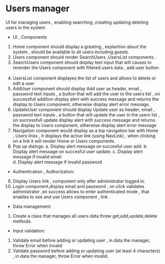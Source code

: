 # Users manager

UI for managing users , enabling searching ,creating updating deleting users in the system

- UI , Components

1. Home component should display a greating , explantion about the system , should be available to all users including guests.
2. Users component should render SearchUsers ,UsersList components .
3. SearchUsers component should display text input that will causes to rerender the Users component with filtered users data , add user button .
4. UsersList component displayes the list of users and allows to delete or edit a user
5. AddUser component should display Add user as header, email , password text inputs , a button that will add the user to the users list , on successfull addition display alert with success message and returns the display to Users component, otherwise display alert error message.
6. UpdateUser component should display Update user as header, email , password text inputs , a button that will update the user in the users list , on successfull update display alert with success message and returns the display to Users component, otherwise display alert error message
7. Navigation component would display as a top navigation bar with Home , Users links , it displays the active link (using NavLink) , when clicking on a link it will render Home or Users components.
8. Pop up dialogs:
   a. Display alert message on succesful user add.
   b. Display alert message on succesful user update.
   c. Display alert message if invalid email  
   d. Display alert message if invalid password

- Authentication , Authorization:

9. Display Users link , component only after administrator logged in.
10. Login component,display email and password , on click validates administrator ,on success allows to enter authenticated mode , that enables to see and use Users component , link .

- Data management:

1. Create a class that manages all users data threw get,add,update,delete methods.

- Input validation:

1. Validate email before adding or updating user , in data the manager, throw Error when invalid
2. Validate password before adding or updating user (at least 4 characters) , in data the manager, throw Error when invalid.
